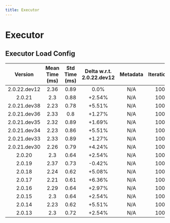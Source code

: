 ```yaml
---
title: Executor
---
```

# Executor

## Executor Load Config

| Version | Mean Time (ms) | Std Time (ms) | Delta w.r.t. 2.0.22.dev12 | Metadata | Iterations |
| :---: | :---: | :---: | :---: | :---: | :---: |
| 2.0.22.dev12 | 2.36 | 0.89 | 0.0% | N/A | 100 |
| 2.0.21 | 2.3 | 0.88 | +2.54% | N/A | 100 |
| 2.0.21.dev38 | 2.23 | 0.78 | +5.51% | N/A | 100 |
| 2.0.21.dev36 | 2.33 | 0.8 | +1.27% | N/A | 100 |
| 2.0.21.dev35 | 2.32 | 0.89 | +1.69% | N/A | 100 |
| 2.0.21.dev34 | 2.23 | 0.86 | +5.51% | N/A | 100 |
| 2.0.21.dev33 | 2.33 | 0.89 | +1.27% | N/A | 100 |
| 2.0.21.dev30 | 2.26 | 0.79 | +4.24% | N/A | 100 |
| 2.0.20 | 2.3 | 0.64 | +2.54% | N/A | 100 |
| 2.0.19 | 2.37 | 0.73 | -0.42% | N/A | 100 |
| 2.0.18 | 2.24 | 0.62 | +5.08% | N/A | 100 |
| 2.0.17 | 2.21 | 0.61 | +6.36% | N/A | 100 |
| 2.0.16 | 2.29 | 0.64 | +2.97% | N/A | 100 |
| 2.0.15 | 2.3 | 0.64 | +2.54% | N/A | 100 |
| 2.0.14 | 2.23 | 0.62 | +5.51% | N/A | 100 |
| 2.0.13 | 2.3 | 0.72 | +2.54% | N/A | 100 |
